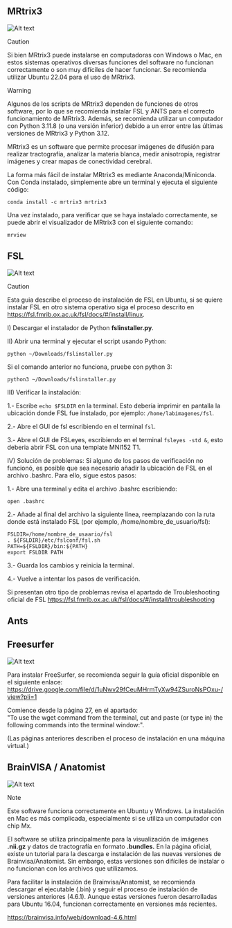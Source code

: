 ## MRtrix3 

![Alt text](https://www.mrtrix.org/images/frontpage/mrview.jpg)


> [!CAUTION]
> Si bien MRtrix3 puede instalarse en computadoras con Windows o Mac, en estos sistemas operativos diversas funciones del software no funcionan correctamente o son muy difíciles de hacer funcionar. Se recomienda utilizar Ubuntu 22.04 para el uso de MRtrix3.

> [!WARNING]  
> Algunos de los scripts de MRtrix3 dependen de funciones de otros software, por lo que se recomienda instalar FSL y ANTS para el correcto funcionamiento de MRtrix3. Además, se recomienda utilizar un computador con Python 3.11.8 (o una versión inferior) debido a un error entre las últimas versiones de MRtrix3 y Python 3.12.

MRtrix3 es un software que permite procesar imágenes de difusión para realizar tractografía, analizar la materia blanca, medir anisotropía, registrar imágenes y crear mapas de conectividad cerebral.

La forma más fácil de instalar MRtrix3 es mediante Anaconda/Miniconda. Con Conda instalado, simplemente abre un terminal y ejecuta el siguiente código:

``` console
conda install -c mrtrix3 mrtrix3
```

Una vez instalado, para verificar que se haya instalado correctamente, se puede abrir el visualizador de MRtrix3 con el siguiente comando:

``` console
mrview
```

## FSL

![Alt text](https://s3.us-east-2.amazonaws.com/brainder/2015/fsl-rpi/screenshot_debian_lxde_rpi2.png)

> [!CAUTION]
> Esta guia describe el proceso de instalación de FSL en Ubuntu, si se quiere instalar FSL en otro sistema operativo siga el proceso descrito en https://fsl.fmrib.ox.ac.uk/fsl/docs/#/install/linux.

I) Descargar el instalador de Python **fslinstaller.py**.

II) Abrir una terminal y ejecutar el script usando Python:

```console
python ~/Downloads/fslinstaller.py
```

Si el comando anterior no funciona, pruebe con python
3:
```console
python3 ~/Downloads/fslinstaller.py
```

III) Verificar la instalación:

1.- Escribe ```echo $FSLDIR``` en la terminal. Esto debería imprimir en pantalla la ubicación donde FSL fue instalado, por ejemplo: ```/home/labimagenes/fsl```.

2.- Abre el GUI de fsl escribiendo en el terminal ```fsl```.

3.- Abre el GUI de FSLeyes, escribiendo en el terminal ```fsleyes -std &```, esto deberia abrir FSL con una template MNI152 T1.

IV) Solución de problemas:
Si alguno de los pasos de verificación no funcionó, es posible que sea necesario añadir la ubicación de FSL en el archivo .bashrc. Para ello, sigue estos pasos:

1.- Abre una terminal y edita el archivo .bashrc escribiendo:

```console
open .bashrc
```

2.- Añade al final del archivo la siguiente línea, reemplazando con la ruta donde está instalado FSL (por ejemplo, /home/nombre_de_usuario/fsl):

``` console
FSLDIR=/home/nombre_de_usaario/fsl
. ${FSLDIR}/etc/fslconf/fsl.sh
PATH=${FSLDIR}/bin:${PATH}
export FSLDIR PATH
```

3.- Guarda los cambios y reinicia la terminal.

4.- Vuelve a intentar los pasos de verificación.

Si presentan otro tipo de problemas revisa el apartado de Troubleshooting oficial de FSL https://fsl.fmrib.ox.ac.uk/fsl/docs/#/install/troubleshooting


## Ants

## Freesurfer

![Alt text](https://andysbrainbook.readthedocs.io/en/stable/_images/06_Freeview_Example.png)

Para instalar FreeSurfer, se recomienda seguir la guía oficial disponible en el siguiente enlace:  
https://drive.google.com/file/d/1uNwv29fCeuMHrmTyXw94ZSuroNsPOxu-/view?pli=1

Comience desde la página 27, en el apartado:  
"To use the wget command from the terminal, cut and paste (or type in) the following commands into the terminal window:".

(Las páginas anteriores describen el proceso de instalación en una máquina virtual.)

## BrainVISA / Anatomist

![Alt text](https://brainvisa.info/web/_static/images/control_window0.png)

>[!NOTE]
> Este software funciona correctamente en Ubuntu y Windows. La instalación en Mac es más complicada, especialmente si se utiliza un computador con chip Mx.

El software se utiliza principalmente para la visualización de imágenes **.nii.gz** y datos de tractografía en formato **.bundles.** En la página oficial, existe un tutorial para la descarga e instalación de las nuevas versiones de Brainvisa/Anatomist. Sin embargo, estas versiones son difíciles de instalar o no funcionan con los archivos que utilizamos.

Para facilitar la instalación de Brainvisa/Anatomist, se recomienda descargar el ejecutable (.bin) y seguir el proceso de instalación de versiones anteriores (4.6.1). Aunque estas versiones fueron desarrolladas para Ubuntu 16.04, funcionan correctamente en versiones más recientes.

https://brainvisa.info/web/download-4.6.html


